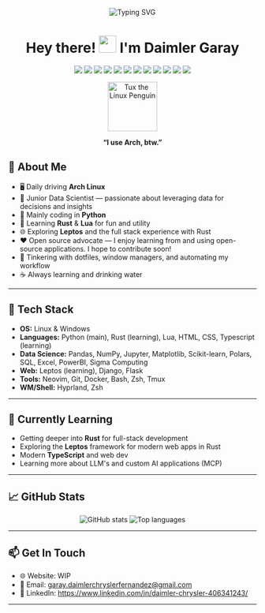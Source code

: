 <p align="center">
  <img src="https://readme-typing-svg.herokuapp.com?font=Fira+Code&weight=700&size=24&duration=3000&pause=700&color=1793D1&center=true&width=350&height=40&lines=Welcome+to+my+GitHub!" alt="Typing SVG" />
</p>


<h1 align="center">Hey there! <img src="https://media.giphy.com/media/hvRJCLFzcasrR4ia7z/giphy.gif" width="35"> I'm Daimler Garay</h1>

<p align="center">
  <img src="https://img.shields.io/badge/Arch%20Linux-1793D1?style=for-the-badge&logo=arch-linux&logoColor=white" />
  <img src="https://img.shields.io/badge/Open%20Source-%E2%9D%A4-red?style=for-the-badge&logo=github" />
  <img src="https://img.shields.io/badge/Python-3776AB?style=for-the-badge&logo=python&logoColor=white" />
  <img src="https://img.shields.io/badge/Rust-000000?style=for-the-badge&logo=rust&logoColor=white" />
  <img src="https://img.shields.io/badge/Lua-2C2D72?style=for-the-badge&logo=lua&logoColor=white" />
  <img src="https://img.shields.io/badge/HTML5-E34F26?style=for-the-badge&logo=html5&logoColor=white" />
  <img src="https://img.shields.io/badge/Tailwind_CSS-06B6D4?style=for-the-badge&logo=tailwindcss&logoColor=white" />
  <img src="https://img.shields.io/badge/TypeScript-3178C6?style=for-the-badge&logo=typescript&logoColor=white" />
  <img src="https://img.shields.io/badge/SQL-025E8C?style=for-the-badge&logo=postgresql&logoColor=white" />
  <img src="https://img.shields.io/badge/AI-3A8EE6?style=for-the-badge&logo=openai&logoColor=white" />
  <img src="https://img.shields.io/badge/Docker-2496ED?style=for-the-badge&logo=docker&logoColor=white" />
  <img src="https://img.shields.io/badge/Git-F05032?style=for-the-badge&logo=git&logoColor=white" />
</p>


<p align="center">
  <img src="https://upload.wikimedia.org/wikipedia/commons/3/35/Tux.svg" width="100" alt="Tux the Linux Penguin"/>
</p>


<p align="center"><b>“I use Arch, btw.” </b></p>


## 🚀 About Me

- 🖥️ Daily driving **Arch Linux** 
- 🤖 Junior Data Scientist — passionate about leveraging data for decisions and insights
- 🐍 Mainly coding in **Python**
- 🦀 Learning **Rust** & **Lua** for fun and utility
- 🌐 Exploring **Leptos** and the full stack experience with Rust
- ❤️ Open source advocate — I enjoy learning from and using open-source applications. I hope to contribute soon!
- 🧩 Tinkering with dotfiles, window managers, and automating my workflow
- ☕ Always learning and drinking water

---

## 🧰 Tech Stack

- **OS:** Linux & Windows
- **Languages:** Python (main), Rust (learning), Lua, HTML, CSS, Typescript (learning)
- **Data Science:** Pandas, NumPy, Jupyter, Matplotlib, Scikit-learn, Polars, SQL, Excel, PowerBI, Sigma Computing
- **Web:** Leptos (learning), Django, Flask
- **Tools:** Neovim, Git, Docker, Bash, Zsh, Tmux
- **WM/Shell:** Hyprland, Zsh

---

## 🌱 Currently Learning

- Getting deeper into **Rust** for full-stack development
- Exploring the **Leptos** framework for modern web apps in Rust
- Modern **TypeScript** and web dev
- Learning more about LLM's and custom AI applications (MCP)

---

## 📈 GitHub Stats

<p align="center">
  <img src="https://github-readme-stats.vercel.app/api?username=yourusername&show_icons=true&theme=tokyonight" alt="GitHub stats" />
  <img src="https://github-readme-stats.vercel.app/api/top-langs/?username=yourusername&layout=compact&theme=tokyonight" alt="Top languages" />
</p>

---

## 📫 Get In Touch

- 🌐 Website: WIP
- 📧 Email: garay.daimlerchryslerfernandez@gmail.com
- 💼 LinkedIn: https://www.linkedin.com/in/daimler-chrysler-406341243/

---



